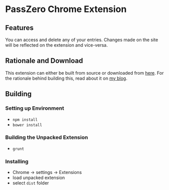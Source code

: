 # PassZero Chrome Extension

## Features

You can access and delete any of your entries. Changes made on the site will be reflected on the extension and vice-versa.

## Rationale and Download

This extension can either be built from source or downloaded from [here](https://boompig.herokuapp.com/blog/passzero-chrome-extension). For the rationale behind building this, read about it on [my blog](https://boompig.herokuapp.com/blog/passzero-chrome-extension).

## Building

### Setting up Environment

* `npm install`
* `bower install`

### Building the Unpacked Extension

* `grunt`

### Installing

* Chrome -> settings -> Extensions
* load unpacked extension
* select `dist` folder
